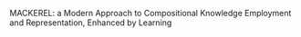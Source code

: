 MACKEREL: 
a Modern Approach to Compositional Knowledge Employment and Representation, Enhanced by Learning